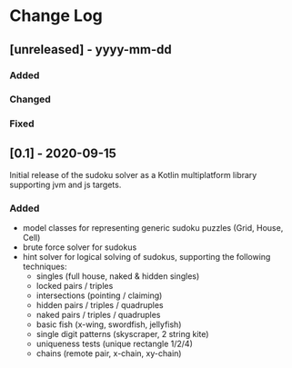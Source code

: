 # Change Log

## [unreleased] - yyyy-mm-dd
  
### Added
   
### Changed
  
### Fixed
  

## [0.1] - 2020-09-15

Initial release of the sudoku solver as a Kotlin multiplatform library supporting
jvm and js targets.
 
### Added
- model classes for representing generic sudoku puzzles (Grid, House, Cell)
- brute force solver for sudokus
- hint solver for logical solving of sudokus, supporting the following techniques:
  - singles (full house, naked & hidden singles)
  - locked pairs / triples
  - intersections (pointing / claiming)
  - hidden pairs / triples / quadruples
  - naked pairs / triples / quadruples
  - basic fish (x-wing, swordfish, jellyfish)
  - single digit patterns (skyscraper, 2 string kite)
  - uniqueness tests (unique rectangle 1/2/4)
  - chains (remote pair, x-chain, xy-chain)
